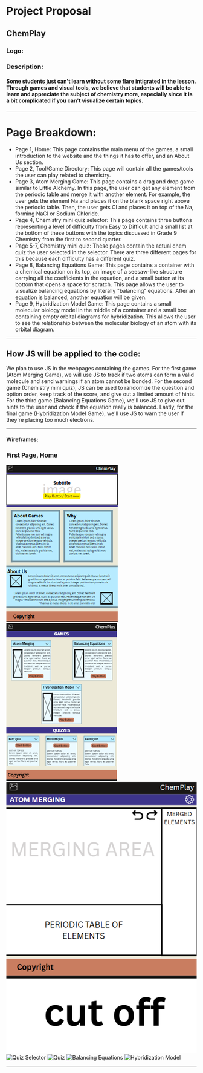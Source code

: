 # Project Proposal 
## ChemPlay



### Logo:


### Description:
#### Some students just can't learn without some flare intigrated in the lesson. Through games and visual tools, we believe that students will be able to learn and appreciate the subject of chemistry more, especially since it is a bit complicated if you can't visualize certain topics.  

******
# Page Breakdown:
- Page 1, Home: This page contains the main menu of the games, a small introduction to the website and the things it has to offer, and an About Us section.
- Page 2, Tool/Game Directory: This page will contain all the games/tools the user can play related to chemistry. 
- Page 3, Atom Merging Game: This page contains a drag and drop game similar to Little Alchemy. In this page, the user can get any element from the periodic table and merge it with another element. For example, the user gets the element Na and places it on the blank space right above the periodic table. Then, the user gets Cl and places it on top of the Na, forming NaCl or Sodium Chloride.
- Page 4, Chemistry mini quiz selector: This page contains three buttons representing a level of difficulty from Easy to Difficult and a small list at the bottom of these buttons with the topics discussed in Grade 9 Chemistry from the first to second quarter. 
- Page 5-7, Chemistry mini quiz: These pages contain the actual chem quiz the user selected in the selector. There are three different pages for this because each difficulty has a different quiz.
- Page 8, Balancing Equations Game: This page contains a container with a chemical equation on its top, an image of a seesaw-like structure carrying all the coefficients in the equation, and a small button at its bottom that opens a space for scratch. This page allows the user to visualize balancing equations by literally "balancing" equations. After an equation is balanced, another equation will be given.
- Page 9, Hybridization Model Game: This page contains a small molecular biology model in the middle of a container and a small box containing empty orbital diagrams for hybridization. This allows the user to see the relationship between the molecular biology of an atom with its orbital diagram. 



******

## How JS will be applied to the code: 
We plan to use JS in the webpages containing the games. For the first game (Atom Merging Game), we will use JS to track if two atoms can form a valid molecule and send warnings if an atom cannot be bonded. For the second game (Chemistry mini quiz), JS can be used to randomize the question and option order, keep track of the score, and give out a limited amount of hints. For the third game (Balancing Equations Game), we'll use JS to give out hints to the user and check if the equation really is balanced. Lastly, for the final game (Hybridization Model Game), we'll use JS to warn the user if they're placing too much electrons.



******
#### Wireframes:

### First Page, Home
![Home Page](https://github.com/lalapisay/WDProjMgPauigHernandez/blob/c7ecb7f4880e8fd0b9f2e0dae6dc465ef5dbca1f/assets/Wireframe1.png)
![Game Directory](https://github.com/lalapisay/WDProjMgPauigHernandez/blob/c7ecb7f4880e8fd0b9f2e0dae6dc465ef5dbca1f/assets/Wireframe2.png)
![Atom Merging](https://github.com/lalapisay/WDProjMgPauigHernandez/blob/c7ecb7f4880e8fd0b9f2e0dae6dc465ef5dbca1f/assets/Wireframe3.png)
![Quiz Selector]()
![Quiz]()
![Balancing Equations]()
![Hybridization Model]()



******
